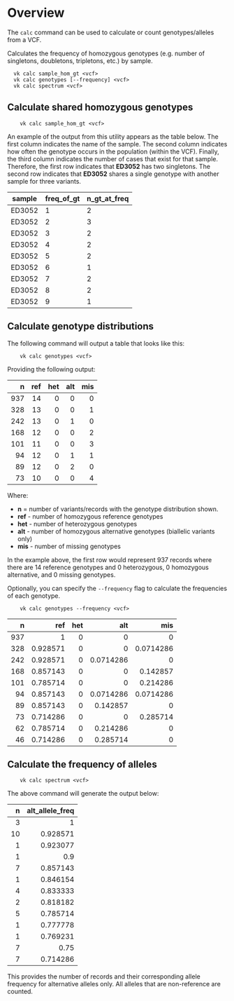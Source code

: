 # Overview

The `calc` command can be used to calculate or count genotypes/alleles from a VCF.

Calculates the frequency of homozygous genotypes (e.g. number of singletons, doubletons, tripletons, etc.) by sample.

```
  vk calc sample_hom_gt <vcf>
  vk calc genotypes [--frequency] <vcf>
  vk calc spectrum <vcf>
```

## Calculate shared homozygous genotypes

```
    vk calc sample_hom_gt <vcf>
```

An example of the output from this utility appears as the table below. The first column indicates the name of the sample. The second column indicates how often the genotype occurs in the population (within the VCF). Finally, the third column indicates the number of cases that exist for that sample. Therefore, the first row indicates that __ED3052__ has two singletons. The second row indicates that __ED3052__ shares a single genotype with another sample for three variants.


| sample | freq_of_gt | n_gt_at_freq |
|--------|------------|--------------|
| ED3052 | 1          | 2            |
| ED3052 | 2          | 3            |
| ED3052 | 3          | 2            |
| ED3052 | 4          | 2            |
| ED3052 | 5          | 2            |
| ED3052 | 6          | 1            |
| ED3052 | 7          | 2            |
| ED3052 | 8          | 2            |
| ED3052 | 9          | 1            |


## Calculate genotype distributions

The following command will output a table that looks like this:

```
    vk calc genotypes <vcf>
```

Providing the following output:

|   n |   ref |   het |   alt |   mis |
|----:|------:|------:|------:|------:|
| 937 |    14 |     0 |     0 |     0 |
| 328 |    13 |     0 |     0 |     1 |
| 242 |    13 |     0 |     1 |     0 |
| 168 |    12 |     0 |     0 |     2 |
| 101 |    11 |     0 |     0 |     3 |
|  94 |    12 |     0 |     1 |     1 |
|  89 |    12 |     0 |     2 |     0 |
|  73 |    10 |     0 |     0 |     4 |

Where:

* __n__ = number of variants/records with the genotype distribution shown.
* __ref__ - number of homozygous reference genotypes
* __het__ - number of heterozygous genotypes
* __alt__ - number of homozygous alternative genotypes (biallelic variants only)
* __mis__ - number of missing genotypes

In the example above, the first row would represent 937 records where there are 14 reference genotypes and 0 heterozygous, 0 homozygous alternative, and 0 missing genotypes.

Optionally, you can specify the `--frequency` flag to calculate the frequencies of each genotype.

```
    vk calc genotypes --frequency <vcf>
```

|   n |      ref |   het |       alt |       mis |
|----:|---------:|------:|----------:|----------:|
| 937 | 1        |     0 | 0         | 0         |
| 328 | 0.928571 |     0 | 0         | 0.0714286 |
| 242 | 0.928571 |     0 | 0.0714286 | 0         |
| 168 | 0.857143 |     0 | 0         | 0.142857  |
| 101 | 0.785714 |     0 | 0         | 0.214286  |
|  94 | 0.857143 |     0 | 0.0714286 | 0.0714286 |
|  89 | 0.857143 |     0 | 0.142857  | 0         |
|  73 | 0.714286 |     0 | 0         | 0.285714  |
|  62 | 0.785714 |     0 | 0.214286  | 0         |
|  46 | 0.714286 |     0 | 0.285714  | 0         |


## Calculate the frequency of alleles

```
    vk calc spectrum <vcf>
```

The above command will generate the output below:

|   n |   alt_allele_freq |
|----:|------------------:|
|   3 |          1        |
|  10 |          0.928571 |
|   1 |          0.923077 |
|   1 |          0.9      |
|   7 |          0.857143 |
|   1 |          0.846154 |
|   4 |          0.833333 |
|   2 |          0.818182 |
|   5 |          0.785714 |
|   1 |          0.777778 |
|   1 |          0.769231 |
|   7 |          0.75     |
|   7 |          0.714286 |

This provides the number of records and their corresponding allele frequency for alternative alleles only. All alleles that are non-reference are counted.


